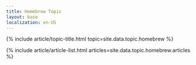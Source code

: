 ```yaml
---
title: Homebrew Topic
layout: base
localization: en-US
---
```


{% include article/topic-title.html
  topic=site.data.topic.homebrew
%}

{% include article/article-list.html 
  articles=site.data.topic.homebrew.articles
%}
